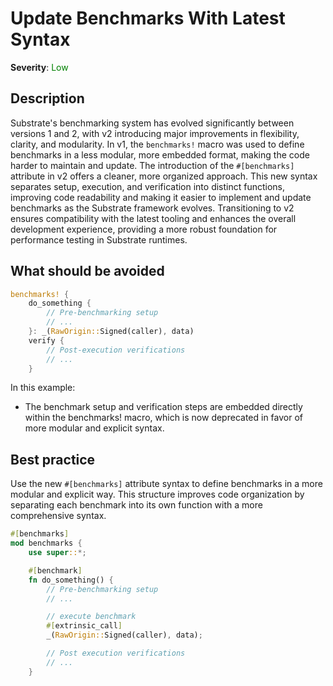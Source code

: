 # Update Benchmarks With Latest Syntax

**Severity**: <span style="color:green;">Low</span>

## Description

Substrate's benchmarking system has evolved significantly between versions 1 and 2, with v2 introducing major improvements in flexibility, clarity, and modularity. In v1, the `benchmarks!` macro was used to define benchmarks in a less modular, more embedded format, making the code harder to maintain and update. The introduction of the `#[benchmarks]` attribute in v2 offers a cleaner, more organized approach. This new syntax separates setup, execution, and verification into distinct functions, improving code readability and making it easier to implement and update benchmarks as the Substrate framework evolves. Transitioning to v2 ensures compatibility with the latest tooling and enhances the overall development experience, providing a more robust foundation for performance testing in Substrate runtimes.

## What should be avoided

```rust
benchmarks! {
	do_something {
        // Pre-benchmarking setup
        // ...
	}: _(RawOrigin::Signed(caller), data)
	verify {
        // Post-execution verifications
		// ...
	}
```

In this example:

- The benchmark setup and verification steps are embedded directly within the benchmarks! macro, which is now deprecated in favor of more modular and explicit syntax.

## Best practice

Use the new `#[benchmarks]` attribute syntax to define benchmarks in a more modular and explicit way. This structure improves code organization by separating each benchmark into its own function with a more comprehensive syntax.

```rust
#[benchmarks]
mod benchmarks {
	use super::*;

	#[benchmark]
	fn do_something() {
        // Pre-benchmarking setup
        // ...

        // execute benchmark
		#[extrinsic_call]
		_(RawOrigin::Signed(caller), data);

        // Post execution verifications
        // ...
	}
```
